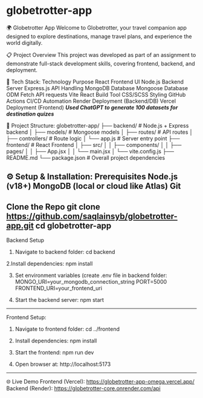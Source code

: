 # globetrotter-app

🌍 Globetrotter App
Welcome to Globetrotter, your travel companion app designed to explore destinations, manage travel plans, and experience the world digitally.

📋 Project Overview
This project was developed as part of an assignment to demonstrate full-stack development skills, covering frontend, backend, and deployment.

🚀 Tech Stack:
Technology	Purpose
React	Frontend UI
Node.js	Backend Server
Express.js	API Handling
MongoDB	Database
Mongoose	Database ODM
Fetch	API requests
Vite	React Build Tool
CSS/SCSS	Styling
GitHub Actions	CI/CD Automation
Render	Deployment (Backend/DB)
Vercel	Deployment (Frontend)
***Used ChatGPT to generate 100 datasets for destination quizes***

📂 Project Structure:
globetrotter-app/
├── backend/         # Node.js + Express backend
│   ├── models/      # Mongoose models
│   ├── routes/      # API routes
│   ├── controllers/ # Route logic
│   └── app.js       # Server entry point
├── frontend/        # React Frontend
│   ├── src/
│   │   ├── components/
│   │   ├── pages/
│   │   ├── App.jsx
│   │   └── main.jsx
│   └── vite.config.js
├── README.md
└── package.json     # Overall project dependencies



⚙️ Setup & Installation: 
Prerequisites
Node.js (v18+)
MongoDB (local or cloud like Atlas)
Git
-------------------------------------------------------------------------
Clone the Repo
git clone https://github.com/saqlainsyb/globetrotter-app.git
cd globetrotter-app
------------------------------------------------------------------------

Backend Setup
1. Navigate to backend folder: cd backend

2.Install dependencies: npm install

3. Set environment variables (create .env file in backend folder:
MONGO_URI=your_mongodb_connection_string
PORT=5000
FRONTEND_URI=your_frontend_uri

4. Start the backend server: npm start
-------------------------------------------------------------------------

Frontend Setup:
1. Navigate to frontend folder: cd ../frontend

2. Install dependencies: npm install

3. Start the frontend: npm run dev

4. Open browser at: http://localhost:5173

--------------------------------------------------------------------------

🌐 Live Demo
Frontend (Vercel): https://globetrotter-app-omega.vercel.app/
Backend (Render): https://globetrotter-core.onrender.com/api



